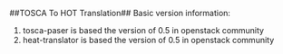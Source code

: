##TOSCA To HOT Translation##
Basic version information:
1. tosca-paser is based the version of 0.5 in openstack community
2. heat-translator is based the version of 0.5 in openstack community
